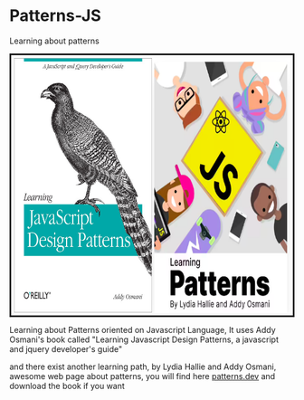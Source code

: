 # Patterns-JS

Learning about patterns

<div style="display: flex; padding: 5px; height: 450px; margin: auto; border: solid;">
	<img style="width: 50%" src="imgs/cover1.png"/>
    <img style="width: 50%" src="imgs/cover2.png"/>
</div>

Learning about Patterns oriented on Javascript Language, It uses Addy Osmani's book called "Learning Javascript Design Patterns, a javascript and jquery developer's guide"

and there exist another learning path, by Lydia Hallie and Addy Osmani, awesome web page about patterns, you will find here [patterns.dev](https://www.patterns.dev/) and download the book if you want

